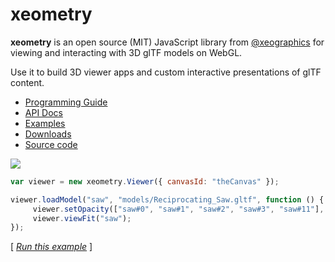 # xeometry

**xeometry** is an open source \(MIT\) JavaScript library from [@xeographics](https://twitter.com/xeographics) for viewing and interacting with 3D glTF models on WebGL. 

Use it to build 3D viewer apps and custom interactive presentations of glTF content.

* [Programming Guide](https://xeolabs.gitbooks.io/xeometry-guide/content/)
* [API Docs](http://xeometry.org/docs/#viewer)
* [Examples](http://xeometry.org/examples)
* [Downloads](https://github.com/xeolabs/xeometry/releases)
* [Source code](https://github.com/xeolabs/xeometry)

[![](http://xeolabs.com/xeometry/assets/transparency.png)](http://xeolabs.com/xeometry/examples/#effects_transparency)

````javascript
var viewer = new xeometry.Viewer({ canvasId: "theCanvas" });

viewer.loadModel("saw", "models/Reciprocating_Saw.gltf", function () {
     viewer.setOpacity(["saw#0", "saw#1", "saw#2", "saw#3", "saw#11"], 0.3);
     viewer.viewFit("saw");
});
````
\[ [_Run this example_](http://xeolabs.com/xeometry/examples/#effects_transparency) \]
